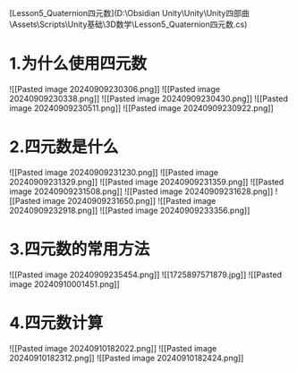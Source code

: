 [Lesson5_Quaternion四元数](D:\Obsidian Unity\Unity\Unity四部曲\Assets\Scripts\Unity基础\3D数学\Lesson5_Quaternion四元数.cs)
# 1.为什么使用四元数
![[Pasted image 20240909230306.png]]
![[Pasted image 20240909230338.png]]
![[Pasted image 20240909230430.png]]
![[Pasted image 20240909230511.png]]
![[Pasted image 20240909230922.png]]
# 2.四元数是什么
![[Pasted image 20240909231230.png]]
![[Pasted image 20240909231329.png]]
![[Pasted image 20240909231359.png]]
![[Pasted image 20240909231508.png]]
![[Pasted image 20240909231628.png]]
![[Pasted image 20240909231650.png]]
![[Pasted image 20240909232918.png]]
![[Pasted image 20240909233356.png]]
# 3.四元数的常用方法
![[Pasted image 20240909235454.png]]
![[1725897571879.jpg]]
![[Pasted image 20240910001451.png]]
# 4.四元数计算
![[Pasted image 20240910182022.png]]
![[Pasted image 20240910182312.png]]
![[Pasted image 20240910182424.png]]

